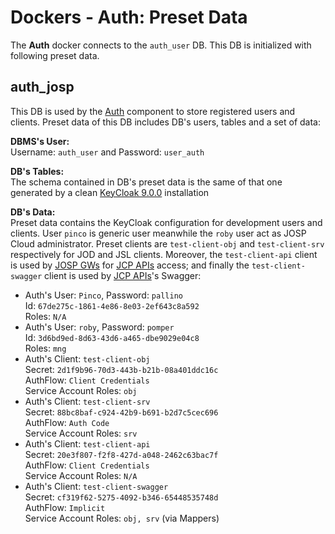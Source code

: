 # Dockers - Auth: Preset Data

The **Auth** docker connects to the ```auth_user``` DB. This DB is initialized
with following preset data.


## auth_josp

This DB is used by the [Auth](auth.md) component to store registered users and
clients. Preset data of this DB includes DB's users, tables and a set of data:

**DBMS's User:**<br>
  Username: ```auth_user``` and Password: ```user_auth```

**DB's Tables:**<br>
  The schema contained in DB's preset data is the same of that one
  generated by a clean [KeyCloak 9.0.0](https://www.keycloak.org/archive/documentation-9.0.html)
  installation

**DB's Data:**<br>
  Preset data contains the KeyCloak configuration for development users and
  clients. User ```pinco``` is generic user meanwhile the ```roby``` user act as
  JOSP Cloud administrator. Preset clients are ```test-client-obj``` and
  ```test-client-srv``` respectively for JOD and JSL clients. Moreover, the
  ```test-client-api``` client is used by [JOSP GWs](../jospGWs/README.md) for
  [JCP APIs](../jcpAPIs/README.md) access; and finally the ```test-client-swagger```
  client is used by [JCP APIs](../jcpAPIs/README.md)'s Swagger:

  * Auth's User: ```Pinco```, Password: ```pallino```<br>
    Id: ```67de275c-1861-4e86-8e03-2ef643c8a592```<br>
    Roles: ```N/A```
  * Auth's User: ```roby```, Password: ```pomper```<br>
    Id: ```3d6bd9ed-8d63-43d6-a465-dbe9029e04c8```<br>
    Roles: ```mng```
  * Auth's Client: ```test-client-obj```<br>
    Secret: ```2d1f9b96-70d3-443b-b21b-08a401ddc16c```<br>
    AuthFlow: ```Client Credentials```<br>
    Service Account Roles: ```obj```
  * Auth's Client: ```test-client-srv```<br>
    Secret: ```88bc8baf-c924-42b9-b691-b2d7c5cec696```<br>
    AuthFlow: ```Auth Code```<br>
    Service Account Roles: ```srv```
  * Auth's Client: ```test-client-api```<br>
    Secret: ```20e3f807-f2f8-427d-a048-2462c63bac7f```<br>
    AuthFlow: ```Client Credentials```<br>
    Service Account Roles: ```N/A```
  * Auth's Client: ```test-client-swagger```<br>
    Secret: ```cf319f62-5275-4092-b346-65448535748d```<br>
    AuthFlow: ```Implicit```<br>
    Service Account Roles: ```obj, srv``` (via Mappers)
